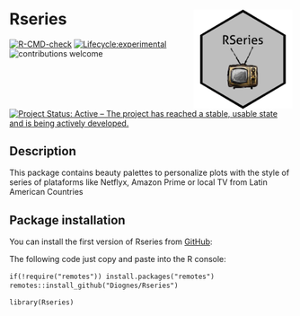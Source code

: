 # Rseries <img src="man/figures/logo.png" align="right" width="35%">


<!-- badges: start -->

[![R-CMD-check](https://github.com/healthinnovation/lis/workflows/R-CMD-check/badge.svg)](https://github.com/healthinnovation/lis/actions)
[![Lifecycle:experimental](https://img.shields.io/badge/lifecycle-experimental-orange.svg)](https://www.tidyverse.org/lifecycle/#experimental)
![contributions welcome](https://img.shields.io/badge/contributions-welcome-brightgreen.svg?style=flat)
[![Project Status: Active – The project has reached a stable, usable state and is being actively developed.](https://www.repostatus.org/badges/latest/active.svg)](https://www.repostatus.org/#active)

<!-- badges: end -->

## **Description**

This package contains beauty palettes to personalize plots with the style of series of  plataforms like Netflyx, Amazon Prime  or local TV from Latin American Countries


## **Package installation**

You can install the first version of Rseries from
[GitHub](https://github.com/):

The following code just copy and paste into the R console:

```
if(!require("remotes")) install.packages("remotes")
remotes::install_github("Diognes/Rseries")
```

```
library(Rseries)
```
